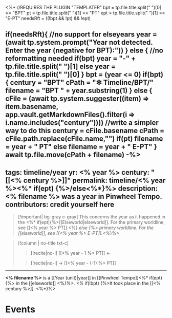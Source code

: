 <%* 
//REQUIRES THE PLUGIN "TEMPLATER"
bpt = tp.file.title.split(" ")[0] == "BPT"
pt = tp.file.title.split(" ")[1] == "PT"
ept = tp.file.title.split(" ")[1] == "E-PT"
needsRft = ((!bpt && !pt) && !ept)

if(needsRft){ //no support for elseyears
    year = (await tp.system.prompt("Year not detected. Enter the year (negative for BPT):"))
} else { //no reformatting needed
    if(bpt) year = "-" + tp.file.title.split(" ")[1]
    else year = tp.file.title.split(" ")[0]
}
bpt = (year <= 0)
if(bpt) {
    century = "BPT"
    cPath = "✼ Timeline/BPT/"
    filename = "BPT " + year.substring(1)
}
else {
    cFile = (await tp.system.suggester((item) => item.basename, app.vault.getMarkdownFiles().filter(i => i.name.includes("century"))))
    //write a simpler way to do this
    century = cFile.basename
    cPath = cFile.path.replace(cFile.name,"")
    if(pt)
        filename = year + " PT"
    else
        filename = year + " E-PT"
}
await tp.file.move(cPath + filename)
-%>
---
tags: timeline/year
yr: <% year %>
century: "[[<% century  %>]]"
permalink: timeline/<% year %><%* if(ept) {%>/else<%*}%>
description:  <% filename %> was a year in Pinwheel Tempo.
contributors: credit yourself here
---
 >[!important| bg-gray c-gray] This concerns the year as it happened in the <%* if(ept){%>[[Elseworld|elseworld]]. For the primary worldline, see [[<% year %> PT]].<%*} else {%> primary worldline. For the [[elseworld]], see [[<% year %> E-PT]].<%*}%>

>[!column | no-title txt-c]
>>[!recite|no-i] [[<% year - 1 %> PT]] ←
>
>> [!recite|no-i] → [[<% year - (-1) %> PT]]

---
**<% filename %>** is a [[Year (unit)|year]] in [[Pinwheel Tempo]]<%* if(ept){%> in the [[elseworld]] <%*}%>. <%* if(!bpt) {%>It took place in the [[<% century %>]]. <%*}%>

# Events

